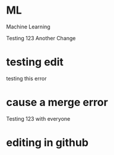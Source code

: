 # ML
Machine Learning


Testing 123
Another Change


# testing edit


testing this error

# cause a merge error


Testing 123 with everyone
# editing in github
